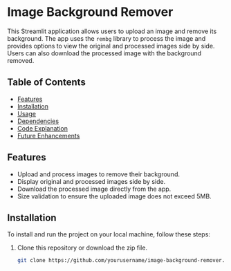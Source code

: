 # Image Background Remover

This Streamlit application allows users to upload an image and remove its background. The app uses the `rembg` library to process the image and provides options to view the original and processed images side by side. Users can also download the processed image with the background removed.

## Table of Contents
- [Features](#features)
- [Installation](#installation)
- [Usage](#usage)
- [Dependencies](#dependencies)
- [Code Explanation](#code-explanation)
- [Future Enhancements](#future-enhancements)

## Features

- Upload and process images to remove their background.
- Display original and processed images side by side.
- Download the processed image directly from the app.
- Size validation to ensure the uploaded image does not exceed 5MB.

## Installation

To install and run the project on your local machine, follow these steps:

1. Clone this repository or download the zip file.
   
   ```bash
   git clone https://github.com/yourusername/image-background-remover.git
